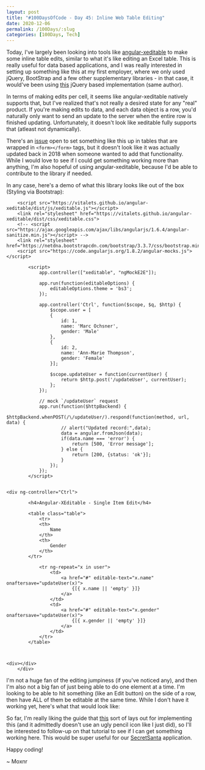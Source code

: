 ```yaml
---
layout: post
title: "#100DaysOfCode - Day 45: Inline Web Table Editing"
date: 2020-12-06
permalink: /100Days/:slug
categories: [100Days, Tech]
---
```


Today, I've largely been looking into tools like [angular-xeditable](https://github.com/vitalets/angular-xeditable) to make some inline table edits, similar to what it's like editing an Excel table. This is really useful for data based applications, and I was really interested in setting up something like this at my first employer, where we only used jQuery, BootStrap and a few other supplementary libraries - in that case, it would've been using [this](https://vitalets.github.io/x-editable/) jQuery based implementation (same author).

In terms of making edits per cell, it seems like angular-xeditable natively supports that, but I've realized that's not really a desired state for any "real" product. If you're making edits to data, and each data object is a row, you'd naturally only want to send an update to the server when the entire row is finished updating. Unfortunately, it doesn't look like xeditable fully supports that (atleast not dynamically). 

There's an [issue](https://github.com/vitalets/angular-xeditable/issues/743) open to set something like this up in tables that are wrapped in `<form></form>` tags, but it doesn't look like it was actually updated back in 2018 when someone wanted to add that functionality. While I would love to see if I could get something working more than anything, I'm also hopeful of using angular-xeditable, because I'd be able to contribute to the library if needed.

In any case, here's a demo of what this library looks like out of the box (Styling via Bootstrap):
<html markdown="0">

		<script src="https://vitalets.github.io/angular-xeditable/dist/js/xeditable.js"></script>
		<link rel="stylesheet" href="https://vitalets.github.io/angular-xeditable/dist/css/xeditable.css">
		<!-- <script src="https://ajax.googleapis.com/ajax/libs/angularjs/1.6.4/angular-sanitize.min.js"></script> -->
		<link rel="stylesheet" href="https://netdna.bootstrapcdn.com/bootstrap/3.3.7/css/bootstrap.min.css">
		<script src="https://code.angularjs.org/1.8.2/angular-mocks.js"></script>

			<script>
				app.controller(["xeditable", "ngMockE2E"]);

				app.run(function(editableOptions) {
					editableOptions.theme = 'bs3';
				});

				app.controller('Ctrl', function($scope, $q, $http) {
					$scope.user = [
					{
						id: 1,
						name: 'Marc Ochsner',
						gender: 'Male'
					},
					{
						id: 2,
						name: 'Ann-Marie Thompson',
						gender: 'Female'
					}];

					$scope.updateUser = function(currentUser) {
						return $http.post('/updateUser', currentUser);
					};
				});

				// mock `/updateUser` request
				app.run(function($httpBackend) {
					$httpBackend.whenPOST(/\/updateUser/).respond(function(method, url, data) {
						// alert("Updated record:",data);
						data = angular.fromJson(data);
						if(data.name === 'error') {
							return [500, 'Error message']; 
						} else {
							return [200, {status: 'ok'}]; 
						}
					});
				});
			</script>


    <div ng-controller="Ctrl">

			<h4>Angular-XEditable - Single Item Edit</h4>

			<table class="table">
				<tr>
				<th>
					Name
				</th>
				<th>
					Gender
				</th>
			</tr>

				<tr ng-repeat="x in user">
					<td>			
						<a href="#" editable-text="x.name" onaftersave="updateUser(x)">
							{[{ x.name || 'empty' }]}
						</a>
					</td>
					<td>			
						<a href="#" editable-text="x.gender" onaftersave="updateUser(x)">
							{[{ x.gender || 'empty' }]}
						</a>
					</td>
				</tr>
			</table>

    

    <div></div>
		</div> 
			
			
</html>

I'm not a huge fan of the editing jumpiness (if you've noticed any), and then I'm also not a big fan of just being able to do one element at a time. I'm looking to be able to hit something (like an Edit button) on the side of a row, then have ALL of them be editable at the same time. While I don't have it working yet, here's what that would look like:

<!-- <html markdown="0">
	<link href="https://fonts.googleapis.com/icon?family=Material+Icons"
				rel="stylesheet">
		<div ng-controller="Ctrl">
			<h4>Angular-XEditable - Multi-line Edit Template</h4>

			<table class="table">
				<tr>
				<th>
					Name
				</th>
				<th>
					Gender
				</th>
				<th>
					Edit
				</th>
			</tr>

				<tr ng-repeat="x in user">
					<td>			
						<a href="#" editable-text="x.name" onaftersave="updateUser(x)">
							{[{ x.name || 'empty' }]}
						</a>
					</td>
					<td>			
						<a href="#" editable-text="x.gender" onaftersave="updateUser(x)">
							{[{ x.gender || 'empty' }]}
						</a>
					</td>
					<td>
						<i class="material-icons">border_color</i>
					</td>
				</tr>
			</table>
		</div>
</html> -->

So far, I'm really liking the guide that [this](https://www.learnwebprogramming.info/2016/04/create-editable-tables-with-x-editable.html) sort of lays out for implementing this (and it admittedly doesn't use an ugly pencil icon like I just did), so I'll be interested to follow-up on that tutorial to see if I can get something working here. This would be super useful for our [SecretSanta](https://secretsanta.ochsners.us) application.

Happy coding!

~ Moxnr